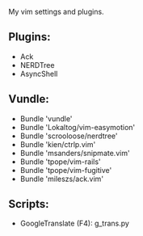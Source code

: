 My vim settings and plugins. <br />



## Plugins: <br />

+ Ack
+ NERDTree
+ AsyncShell

## Vundle: <br />

+ Bundle 'vundle'
+ Bundle 'Lokaltog/vim-easymotion'
+ Bundle 'scrooloose/nerdtree'
+ Bundle 'kien/ctrlp.vim'
+ Bundle 'msanders/snipmate.vim'
+ Bundle 'tpope/vim-rails'
+ Bundle 'tpope/vim-fugitive'
+ Bundle 'mileszs/ack.vim'


## Scripts: <br />


+ GoogleTranslate (F4): g_trans.py
